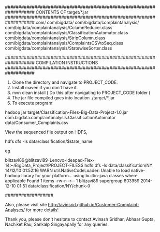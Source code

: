###################################################################
CONTENTS OF target/*.jar
###################################################################
com/
com/bigdata/
com/bigdata/complaintanalysis/
com/bigdata/complaintanalysis/ColumnReducer.class
com/bigdata/complaintanalysis/ClassificationAutomator.class
com/bigdata/complaintanalysis/StripColumn.class
com/bigdata/complaintanalysis/ComplaintsCSVtoSeq.class
com/bigdata/complaintanalysis/StatewiseSorter.class

###################################################################
COMPILATION INSTRUCTIONS
###################################################################

1) Clone the directory and navigate to PROJECT_CODE.
2) Install maven if you don't have it.
3) mvn clean install ( Do this after navigating to PROJECT_CODE folder )
4) The jar file compiled goes into location ./target/*.jar
5) To execute program:

hadoop jar target/Classification-Files-Big-Data-Project-1.0.jar com.bigdata.complaintanalysis.ClassificationAutomator data/Consumer_Complaints.csv

View the sequenced file output on HDFS,

hdfs dfs -ls data/classification/$state_name

eg.

blitzavi89@blitzavi89-Lenovo-Ideapad-Flex-14:~/BigData_Project/PROJECT-FILES$ hdfs dfs -ls data/classification/NY
14/12/10 01:52:16 WARN util.NativeCodeLoader: Unable to load native-hadoop library for your platform... using builtin-java classes where applicable
Found 1 items
-rw-r--r--   1 blitzavi89 supergroup     803959 2014-12-10 01:51 data/classification/NY/chunk-0

##################

Also, please visit site http://avinsrid.github.io/Customer-Complaint-Analyses/ for more details!

Thank you, please don't hesitate to contact Avinash Sridhar, Abhaar Gupta, Nachiket Rau, Sankalp Singayapally for any queries.
 
